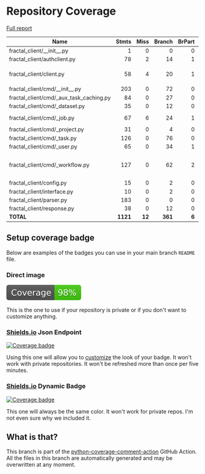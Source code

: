 # Repository Coverage

[Full report](https://htmlpreview.github.io/?https://github.com/fractal-analytics-platform/fractal-client/blob/python-coverage-comment-action-data/htmlcov/index.html)

| Name                                        |    Stmts |     Miss |   Branch |   BrPart |   Cover |   Missing |
|-------------------------------------------- | -------: | -------: | -------: | -------: | ------: | --------: |
| fractal\_client/\_\_init\_\_.py             |        1 |        0 |        0 |        0 |    100% |           |
| fractal\_client/authclient.py               |       78 |        2 |       14 |        1 |     97% |     82-83 |
| fractal\_client/client.py                   |       58 |        4 |       20 |        1 |     94% |132-134, 138 |
| fractal\_client/cmd/\_\_init\_\_.py         |      203 |        0 |       72 |        0 |    100% |           |
| fractal\_client/cmd/\_aux\_task\_caching.py |       84 |        0 |       27 |        0 |    100% |           |
| fractal\_client/cmd/\_dataset.py            |       35 |        0 |       12 |        0 |    100% |           |
| fractal\_client/cmd/\_job.py                |       67 |        6 |       24 |        1 |     92% |82-93, 121 |
| fractal\_client/cmd/\_project.py            |       31 |        0 |        4 |        0 |    100% |           |
| fractal\_client/cmd/\_task.py               |      126 |        0 |       76 |        0 |    100% |           |
| fractal\_client/cmd/\_user.py               |       65 |        0 |       34 |        1 |     99% |    38->47 |
| fractal\_client/cmd/\_workflow.py           |      127 |        0 |       62 |        2 |     99% |242->250, 281->289 |
| fractal\_client/config.py                   |       15 |        0 |        2 |        0 |    100% |           |
| fractal\_client/interface.py                |       10 |        0 |        2 |        0 |    100% |           |
| fractal\_client/parser.py                   |      183 |        0 |        0 |        0 |    100% |           |
| fractal\_client/response.py                 |       38 |        0 |       12 |        0 |    100% |           |
|                                   **TOTAL** | **1121** |   **12** |  **361** |    **6** | **99%** |           |


## Setup coverage badge

Below are examples of the badges you can use in your main branch `README` file.

### Direct image

[![Coverage badge](https://raw.githubusercontent.com/fractal-analytics-platform/fractal-client/python-coverage-comment-action-data/badge.svg)](https://htmlpreview.github.io/?https://github.com/fractal-analytics-platform/fractal-client/blob/python-coverage-comment-action-data/htmlcov/index.html)

This is the one to use if your repository is private or if you don't want to customize anything.

### [Shields.io](https://shields.io) Json Endpoint

[![Coverage badge](https://img.shields.io/endpoint?url=https://raw.githubusercontent.com/fractal-analytics-platform/fractal-client/python-coverage-comment-action-data/endpoint.json)](https://htmlpreview.github.io/?https://github.com/fractal-analytics-platform/fractal-client/blob/python-coverage-comment-action-data/htmlcov/index.html)

Using this one will allow you to [customize](https://shields.io/endpoint) the look of your badge.
It won't work with private repositories. It won't be refreshed more than once per five minutes.

### [Shields.io](https://shields.io) Dynamic Badge

[![Coverage badge](https://img.shields.io/badge/dynamic/json?color=brightgreen&label=coverage&query=%24.message&url=https%3A%2F%2Fraw.githubusercontent.com%2Ffractal-analytics-platform%2Ffractal-client%2Fpython-coverage-comment-action-data%2Fendpoint.json)](https://htmlpreview.github.io/?https://github.com/fractal-analytics-platform/fractal-client/blob/python-coverage-comment-action-data/htmlcov/index.html)

This one will always be the same color. It won't work for private repos. I'm not even sure why we included it.

## What is that?

This branch is part of the
[python-coverage-comment-action](https://github.com/marketplace/actions/python-coverage-comment)
GitHub Action. All the files in this branch are automatically generated and may be
overwritten at any moment.